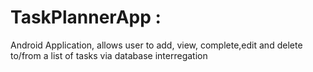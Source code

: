 # TaskPlannerApp : 
Android Application, allows user to add, view, complete,edit and delete to/from a list of tasks via database interregation   
